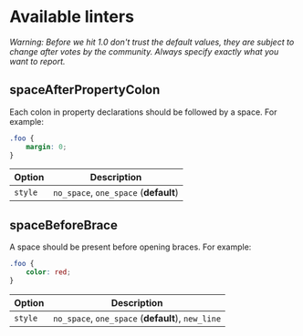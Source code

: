 # Available linters

*Warning: Before we hit 1.0 don't trust the default values, they are subject to change after votes by the community. Always specify exactly what you want to report.*

## spaceAfterPropertyColon
Each colon in property declarations should be followed by a space. For example:

```css
.foo {
    margin: 0;
}
```

Option     | Description
---------- | ----------
`style`    | `no_space`, `one_space` (**default**)

## spaceBeforeBrace
A space should be present before opening braces. For example:

```css
.foo {
    color: red;
}
```

Option     | Description
---------- | ----------
`style`    | `no_space`, `one_space` (**default**), `new_line`
